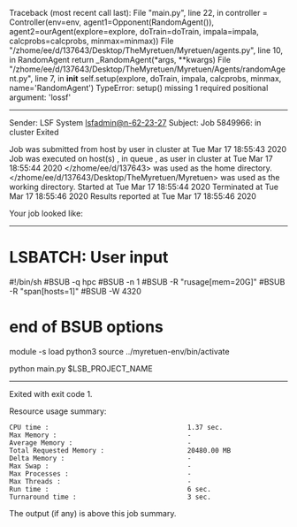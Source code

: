 Traceback (most recent call last):
  File "main.py", line 22, in <module>
    controller = Controller(env=env, agent1=Opponent(RandomAgent()), agent2=ourAgent(explore=explore, doTrain=doTrain, impala=impala, calcprobs=calcprobs, minmax=minmax))
  File "/zhome/ee/d/137643/Desktop/TheMyretuen/Myretuen/agents.py", line 10, in RandomAgent
    return _RandomAgent(*args, **kwargs)
  File "/zhome/ee/d/137643/Desktop/TheMyretuen/Myretuen/Agents/randomAgent.py", line 7, in __init__
    self.setup(explore, doTrain, impala, calcprobs, minmax, name='RandomAgent')
TypeError: setup() missing 1 required positional argument: 'lossf'

------------------------------------------------------------
Sender: LSF System <lsfadmin@n-62-23-27>
Subject: Job 5849966: <NNAgent2MinMax-4-1-1000-fix> in cluster <dcc> Exited

Job <NNAgent2MinMax-4-1-1000-fix> was submitted from host <n-62-30-3> by user <s183905> in cluster <dcc> at Tue Mar 17 18:55:43 2020
Job was executed on host(s) <n-62-23-27>, in queue <hpc>, as user <s183905> in cluster <dcc> at Tue Mar 17 18:55:44 2020
</zhome/ee/d/137643> was used as the home directory.
</zhome/ee/d/137643/Desktop/TheMyretuen/Myretuen> was used as the working directory.
Started at Tue Mar 17 18:55:44 2020
Terminated at Tue Mar 17 18:55:46 2020
Results reported at Tue Mar 17 18:55:46 2020

Your job looked like:

------------------------------------------------------------
# LSBATCH: User input
#!/bin/sh
#BSUB -q hpc
#BSUB -n 1
#BSUB -R "rusage[mem=20G]"
#BSUB -R "span[hosts=1]"
#BSUB -W 4320
# end of BSUB options

module -s load python3
source ../myretuen-env/bin/activate

python main.py $LSB_PROJECT_NAME


------------------------------------------------------------

Exited with exit code 1.

Resource usage summary:

    CPU time :                                   1.37 sec.
    Max Memory :                                 -
    Average Memory :                             -
    Total Requested Memory :                     20480.00 MB
    Delta Memory :                               -
    Max Swap :                                   -
    Max Processes :                              -
    Max Threads :                                -
    Run time :                                   6 sec.
    Turnaround time :                            3 sec.

The output (if any) is above this job summary.

